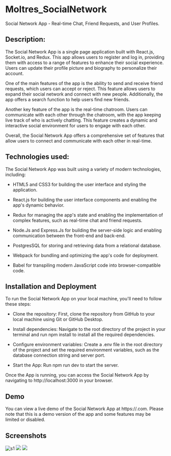 # Moltres_SocialNetwork

Social Network App - Real-time Chat, Friend Requests, and User Profiles.


## Description:

The Social Network App is a single page application built with React.js, Socket.io, and Redux. This app allows users to register and log in, providing them with access to a range of features to enhance their social experience. Users can update their profile picture and biography to personalize their account.

One of the main features of the app is the ability to send and receive friend requests, which users can accept or reject. This feature allows users to expand their social network and connect with new people. Additionally, the app offers a search function to help users find new friends.

Another key feature of the app is the real-time chatroom. Users can communicate with each other through the chatroom, with the app keeping live track of who is actively chatting. This feature creates a dynamic and interactive social environment for users to engage with each other.

Overall, the Social Network App offers a comprehensive set of features that allow users to connect and communicate with each other in real-time. 


## Technologies used:

The Social Network App was built using a variety of modern technologies, including:
-   HTML5 and CSS3 for building the user interface and styling the application.

-   React.js for building the user interface components and enabling the app's dynamic behavior.

-   Redux for managing the app's state and enabling the implementation of complex features, such as real-time chat and friend requests.

-   Node.Js and Express.Js for building the server-side logic and enabling communication between the front-end and back-end.

-   PostgresSQL for storing and retrieving data from a relational database.

-   Webpack for bundling and optimizing the app's code for deployment.

-   Babel for transpiling modern JavaScript code into browser-compatible code.


## Installation and Deployment

To run the Social Network App on your local machine, you'll need to follow these steps:

-   Clone the repository: First, clone the repository from GitHub to your local machine using Git or GitHub Desktop.

-   Install dependencies: Navigate to the root directory of the project in your terminal and run npm install to install all the required dependencies.

-   Configure environment variables: Create a .env file in the root directory of the project and set the required environment variables, such as the database connection string and server port.

-   Start the App: Run npm run dev to start the server.

Once the App is running, you can access the Social Network App by navigating to http://localhost:3000 in your browser.

## Demo
You can view a live demo of the Social Network App at https://.com.
Please note that this is a demo version of the app and some features may be limited or disabled.


## Screenshots
![s1](https://user-images.githubusercontent.com/107426060/203870074-df7143b3-3e2f-4ff9-b899-ad3ab72be014.jpg)
![](https://github.com/AKindakly/Spiced_Academy_SocialNetwork/blob/main/README.data/gif1.gif)
![](https://github.com/AKindakly/Spiced_Academy_SocialNetwork/blob/main/README.data/gif2.gif)
